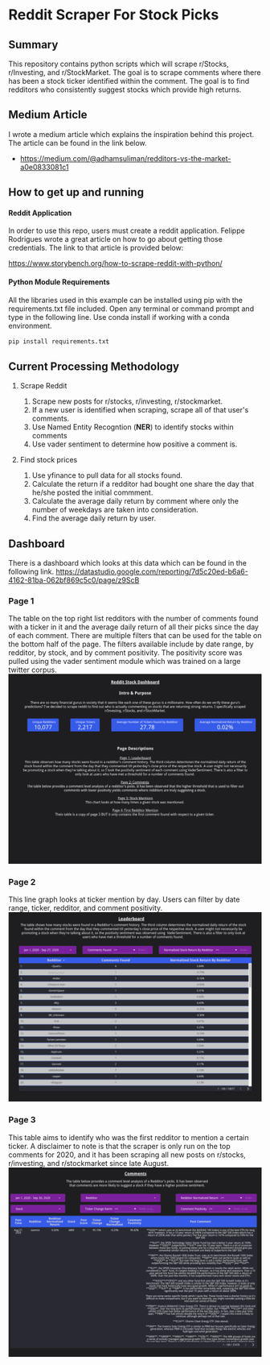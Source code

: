 # Reddit Scraper For Stock Picks
## Summary
This repository contains python scripts which will scrape r/Stocks, r/Investing, and r/StockMarket. The goal is to scrape comments where there has been a stock ticker identified within the comment. The goal is to find redditors who consistently suggest stocks which provide high returns.

## Medium Article
I wrote a medium article which explains the inspiration behind this project. The article can be found in the link below.
 - https://medium.com/@adhamsuliman/redditors-vs-the-market-a0e0833081c1

## How to get up and running
#### Reddit Application
In order to use this repo, users must create a reddit application. Felippe Rodrigues wrote a great article on how to go about getting those credentials. The link to that article is provided below: 

https://www.storybench.org/how-to-scrape-reddit-with-python/

#### Python Module Requirements
All the libraries used in this example can be installed using pip with the requirements.txt file included. Open any terminal or command prompt and type in the following line. Use conda install if working with a conda environment. 
```python
pip install requirements.txt
```

## Current Processing Methodology
1. Scrape Reddit 
    1. Scrape new posts for r/stocks, r/investing, r/stockmarket.
    1. If a new user is identified when scraping, scrape all of that user's comments. 
    1. Use Named Entity Recogntion (**NER**) to identify stocks within comments
    1. Use vader sentiment to determine how positive a comment is. 

1. Find stock prices
    1. Use yfinance to pull data for all stocks found.
    2. Calculate the return if a redditor had bought one share the day that he/she posted the initial commment. 
    3. Calculate the average daily return by comment where only the number of weekdays are taken into consideration.
    4. Find the average daily return by user.
      

## Dashboard
There is a dashboard which looks at this data which can be found in the following link. 
https://datastudio.google.com/reporting/7d5c20ed-b6a6-4162-81ba-062bf869c5c0/page/z9ScB

### Page 1
 The table on the top right list redditors with the number of comments found with a ticker in it and the average daily return of all their picks since the day of each comment. There are multiple filters that can be used for the table on the bottom half of the page. The filters available include by date range, by redditor, by stock, and by comment positivity. The positivity score was pulled using the vader sentiment module which was trained on a large twitter corpus.    
![page_1](images/page_1.png)

### Page 2
This line graph looks at ticker mention by day. Users can filter by date range, ticker, redditor, and comment positivity. 
![page_2](images/page_2.png)

### Page 3
This table aims to identify who was the first redditor to mention a certain ticker. A disclaimer to note is that the scraper is only run on the top comments for 2020, and it has been scraping all new posts on r/stocks, r/investing, and r/stockmarket since late August.
![page_3](images/page_3.png)